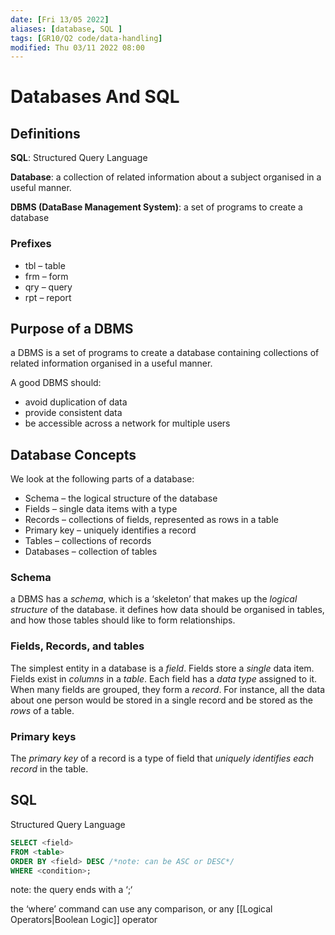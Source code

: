 ```yaml
---
date: [Fri 13/05 2022]
aliases: [database, SQL ]
tags: [GR10/Q2 code/data-handling]
modified: Thu 03/11 2022 08:00
---
```

# Databases And SQL
## Definitions
**SQL**: Structured Query Language

**Database**: a collection of related information about a subject organised in a useful manner. 

**DBMS (DataBase Management System)**: a set of programs to create a database

### Prefixes
- tbl – table
- frm – form
- qry – query
- rpt – report

## Purpose of a DBMS
a DBMS is a set of programs to create a database containing collections of related information organised in a useful manner. 

A good DBMS should:
- avoid duplication of data
- provide consistent data
- be accessible across a network for multiple users

## Database Concepts
We look at the following parts of a database:
- Schema – the logical structure of the database
- Fields – single data items with a type
- Records – collections of fields, represented as rows in a table
- Primary key – uniquely identifies a record
- Tables – collections of records
- Databases – collection of tables
### Schema
a DBMS has a *schema*, which is a ‘skeleton’ that makes up the *logical structure* of the database. it defines how data should be organised in tables, and how those tables should like to form relationships.

### Fields, Records, and tables
The simplest entity in a database is a *field*. Fields store a *single* data item. Fields exist in *columns* in a *table*. Each field has a *data type* assigned to it. When many fields are grouped, they form a *record*. For instance, all the data about one person would be stored in a single record and be stored as the *rows* of a table. 

### Primary keys
The *primary key* of a record is a type of field that *uniquely identifies each record* in the table. 

## SQL
Structured Query Language
```SQL
SELECT <field>
FROM <table>
ORDER BY <field> DESC /*note: can be ASC or DESC*/
WHERE <condition>;
```
note: the query ends with a ‘;‘

the ‘where’ command can use any comparison, or any [[Logical Operators|Boolean Logic]] operator